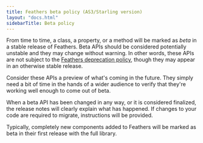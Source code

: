 ```yaml
---
title: Feathers beta policy (AS3/Starling version)
layout: "docs.html"
sidebarTitle: Beta policy
---
```


From time to time, a class, a property, or a method will be marked as *beta* in a stable release of Feathers. Beta APIs should be considered potentially unstable and they may change without warning. In other words, these APIs are not subject to the [Feathers deprecation policy](./deprecation-policy.md), though they may appear in an otherwise stable release.

Consider these APIs a preview of what's coming in the future. They simply need a bit of time in the hands of a wider audience to verify that they're working well enough to come out of beta.

When a beta API has been changed in any way, or it is considered finalized, the release notes will clearly explain what has happened. If changes to your code are required to migrate, instructions will be provided.

Typically, completely new components added to Feathers will be marked as beta in their first release with the full library.